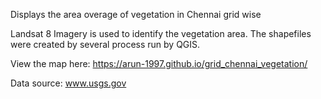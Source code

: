 Displays the area overage of vegetation in Chennai grid wise

Landsat 8 Imagery is used to identify the vegetation area. The shapefiles were created by several process run by QGIS. 

View the map here: https://arun-1997.github.io/grid_chennai_vegetation/

Data source: www.usgs.gov



